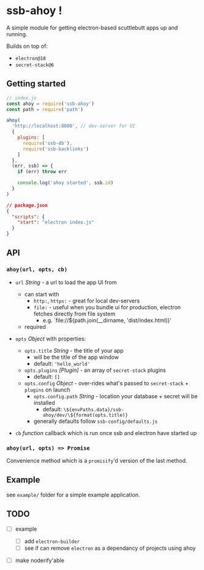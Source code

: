 # ssb-ahoy !

A simple module for getting electron-based scuttlebutt apps up and running.

Builds on top of:
- `electron@18`
- `secret-stack@6`

## Getting started 

```js
// index.js
const ahoy = require('ssb-ahoy')
const path = require('path')

ahoy(
  'http://localhost:8080', // dev-server for UI
  {
    plugins: [
      require('ssb-db'),
      require('ssb-backlinks')
    ]
  },
  (err, ssb) => {
    if (err) throw err

    console.log('ahoy started', ssb.id)
  }
)
```

```json
// package.json
{
  "scripts": {
    "start": "electron index.js"
  }
}
```

## API

### `ahoy(url, opts, cb)`

- `url` *String* - a url to load the app UI from
  - can start with
      - `http:`, `https:` - great for local dev-servers
      - `file:` - useful when you bundle ui for production, electron fetches directly from file system
          - e.g. `file://${path.join(__dirname, 'dist/index.html)}'
  - required

- `opts` *Object* with properties:
    - `opts.title` *String* - the title of your app
        - will be the title of the app window
        - default: `'hello_world'`
    - `opts.plugins` *[Plugin]* - an array of `secret-stack` plugins
        - default: `[]`
    - `opts.config` *Object* - over-rides what's passed to `secret-stack` + `plugins` on launch
        - `opts.config.path` *String* - location your database + secret will be installed
            - default: `\${envPaths.data}/ssb-ahoy/dev/\${format(opts.title)}` 
        - generally defaults follow `ssb-config/defaults.js`

- `cb` *function* callback which is run once ssb and electron have started up


### `ahoy(url, opts) => Promise`

Convenience method which is a `promisify`'d version of the last method.


## Example

see `example/` folder for a simple example application.


## TODO

- [ ] example
    - [ ] add `electron-builder`
    - [ ] see if can remove `electron` as a dependancy of projects using ahoy

- [ ] make noderify'able


